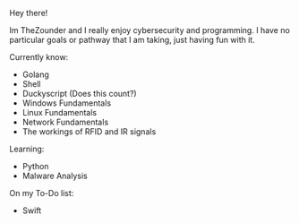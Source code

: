 Hey there!

Im TheZounder and I really enjoy cybersecurity and programming. I have no particular goals or pathway that I am taking, just having fun with it.

Currently know:
- Golang
- Shell
- Duckyscript (Does this count?)
- Windows Fundamentals
- Linux Fundamentals
- Network Fundamentals
- The workings of RFID and IR signals

Learning:
- Python
- Malware Analysis

On my To-Do list:
- Swift
